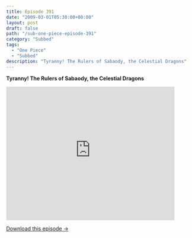 ```yaml
---
title: Episode 391
date: "2009-03-01T05:30:00+00:00"
layout: post
draft: false
path: "/sub-one-piece-episode-391"
category: "Subbed"
tags:
  - "One Piece"
  - "Subbed"
description: "Tyranny! The Rulers of Sabaody, the Celestial Dragons"
---
```


**Tyranny! The Rulers of Sabaody, the Celestial Dragons**

<iframe width="640" height="360" src="https://www.rapidvideo.com/e/FXV0ZXY5KW" frameborder="0" marginwidth=0 marginheight=0 scrolling=no allowfullscreen style="max-width:90%;"></iframe>

<a href="http://ouo.io/qs/eCodkFEQ?s=https://www.rapidvideo.com/d/FXV0ZXY5KW" class="styled_a">Download this episode →</a>

